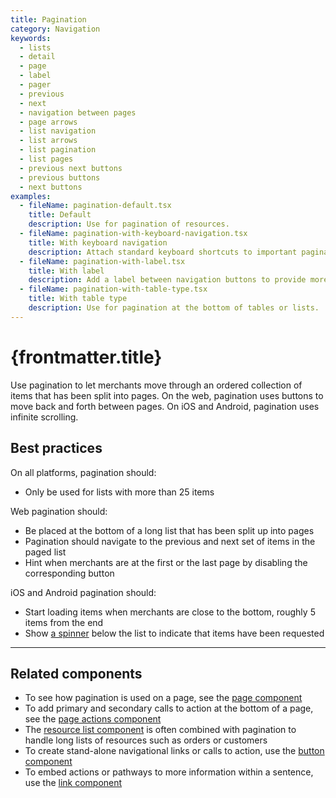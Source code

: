 ```yaml
---
title: Pagination
category: Navigation
keywords:
  - lists
  - detail
  - page
  - label
  - pager
  - previous
  - next
  - navigation between pages
  - page arrows
  - list navigation
  - list arrows
  - list pagination
  - list pages
  - previous next buttons
  - previous buttons
  - next buttons
examples:
  - fileName: pagination-default.tsx
    title: Default
    description: Use for pagination of resources.
  - fileName: pagination-with-keyboard-navigation.tsx
    title: With keyboard navigation
    description: Attach standard keyboard shortcuts to important pagination controls.
  - fileName: pagination-with-label.tsx
    title: With label
    description: Add a label between navigation buttons to provide more context of the content being viewed by the user.
  - fileName: pagination-with-table-type.tsx
    title: With table type
    description: Use for pagination at the bottom of tables or lists.
---
```


# {frontmatter.title}

<Lede>

Use pagination to let merchants move through an ordered collection of items that has been split into pages. On the web, pagination uses buttons to move back and forth between pages. On iOS and Android, pagination uses infinite scrolling.

</Lede>

<Examples />

<Props componentName={frontmatter.title} />

## Best practices

On all platforms, pagination should:

- Only be used for lists with more than 25 items

Web pagination should:

- Be placed at the bottom of a long list that has been split up into pages
- Pagination should navigate to the previous and next set of items in the paged list
- Hint when merchants are at the first or the last page by disabling the corresponding button

iOS and Android pagination should:

- Start loading items when merchants are close to the bottom, roughly 5 items from the end
- Show [a spinner](https://polaris.shopify.com/components/spinner) below the list to indicate that items have been requested

---

## Related components

- To see how pagination is used on a page, see the [page component](https://polaris.shopify.com/components/layout-and-structure/page)
- To add primary and secondary calls to action at the bottom of a page, see the [page actions component](https://polaris.shopify.com/components/actions/page-actions)
- The [resource list component](https://polaris.shopify.com/components/resource-list) is often combined with pagination to handle long lists of resources such as orders or customers
- To create stand-alone navigational links or calls to action, use the [button component](https://polaris.shopify.com/components/actions/button)
- To embed actions or pathways to more information within a sentence, use the [link component](https://polaris.shopify.com/components/link)

